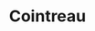 ---
title: Cointreau
excerpt: With Herd
publishDate: 'Jan 4 2012'
isFeatured: true
tags:
  - photography
  - creative writing
  - culture
seo:
  image:
    src: '/post-14.jpg'
    alt: Wavy lines
---